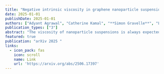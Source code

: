 ```yaml
---
title: "Negative intrinsic viscosity in graphene nanoparticle suspensions induced by hydrodynamic slip"
date: 2025-01-01
publishDate: 2025-01-01
authors: ["Adyant Agrawal", "Catherine Kamal", "**Simon Gravelle**", "Lorenzo Botto"]
publication_types: ["3"]
abstract: "The viscosity of nanoparticle suspensions is always expected to increase with particle concentration. However, a growing body of experiments on suspensions of atomically thin nanomaterials such as graphene contradicts this expectation. Some experiments indicate effective suspension viscosity values that fall below that of pure solvent at high shear rates and low solid concentrations, i.e., the intrinsic viscosity is negative. To explain this puzzling phenomenon, we combined molecular dynamics and boundary integral simulations to investigate the shear viscosity of few-nanometer graphene sheets in water at high P\'eclet numbers (Pe ). Our results, covering geometric aspect ratios from 4.5 to 12.0, show robustly that the intrinsic viscosity decreases with increasing aspect ratio and becomes negative beyond a threshold aspect ratio . We demonstrate that this anomalous behavior originates from hydrodynamic slip at the liquid-solid interface, which suppresses particle rotation and promotes stable alignment with the flow direction, thereby reducing viscous dissipation relative to dissipation in pure solvent. This slip mechanism holds for both fully 3D disc-like and quasi-2D particle geometries explored in the molecular simulations. As the concentration of graphene particles increases in the dilute regime, the viscosity initially decreases, falling below that of pure water. At higher concentrations, however, particle aggregation becomes significant, leading to a rise in viscosity after a minimum is reached. These findings confirm the occurrence of a negative intrinsic viscosity in a graphene suspension due only to hydrodynamic effects. Our work has …"
featured: true
publication: "arXiv 2025 "
links:
  - icon_pack: fas
    icon: scroll
    name: Link
    url: 'https://arxiv.org/abs/2506.17397'
---
```


